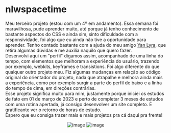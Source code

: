 # nlwspacetime

Meu terceiro projeto (estou com um 4º em andamento).
Essa semana foi maravilhosa, pude aprender muito, até porque já tenho conhecimento de bastante aspectos do CSS e ainda sim, sinto dificuldade com a responsividade, foi algo que eu ainda não tive a oportunidade para aprender. 
Tenho contado bastante com a ajuda do meu amigo <a href="https://github.com/ylyra">Yan Lyra</a>, que retira algumas dúvidas e me auxilia naquilo que quero fazer.
<br>
Desenvolvi aqui um "perfil" digamos assim, acompanhado de uma linha do tempo, com elementos que melhoram a experiência do usuário, trazendo por exemplo, webkits, keyframes e transistions. Foi algo diferente do que qualquer 
outro projeto meu. Fiz algumas mudanças em relação ao código original do orientador do projeto, nada que atrapalhe e melhora ainda mais a experiência, como por exemplo surgir a parte do perfil de baixo e a linha do tempo
de cima, em direções contrárias.
<br>
Esse projeto significa muito para mim, justamente porque iniciei os estudos de fato em 01 de março de 2023 e perto de completar 3 meses de estudos com uma rotina apertada, já consigo desenvolver um site completo. É 
gratificante ver o retorno de horas de estudo. 
<br>
Espero que eu consiga trazer mais e mais projetos pra cá daqui pra frente!

<div align="center">
  
 ![image](https://github.com/vttrg/nlspacetime/assets/126638175/ff940682-c1b4-45b2-8add-788f65773e5d)
 ![image](https://github.com/vttrg/nlspacetime/assets/126638175/ba45a22b-ee8b-49bc-a649-203e09ac2cec)

</div>


